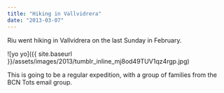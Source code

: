 ```yaml
---
title: "Hiking in Vallvidrera"
date: "2013-03-07"
---
```


Riu went hiking in Vallvidrera on the last Sunday in February.

![yo yo]({{ site.baseurl }}/assets/images/2013/tumblr_inline_mj8od49TUV1qz4rgp.jpg)

This is going to be a regular expedition, with a group of families from the BCN Tots email group.
